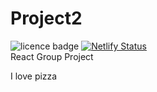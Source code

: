 # Project2
![licence badge](https://img.shields.io/badge/License-MIT-blue.svg?style=flat-square)
[![Netlify Status](https://api.netlify.com/api/v1/badges/13223660-449f-4633-a5d7-7d6c6adfc483/deploy-status)](https://app.netlify.com/sites/bucolic-alpaca-df751e/deploys)    
React Group Project

I love pizza 
